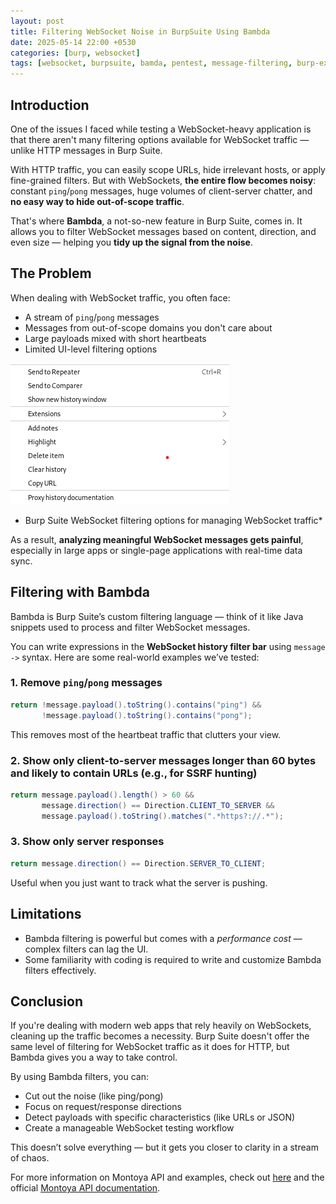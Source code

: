 ```yaml
---
layout: post
title: Filtering WebSocket Noise in BurpSuite Using Bambda
date: 2025-05-14 22:00 +0530
categories: [burp, websocket]
tags: [websocket, burpsuite, bamda, pentest, message-filtering, burp-extensions, montoya, bugbounty]
---
```



## Introduction

One of the issues I faced while testing a WebSocket-heavy application is that there aren't many filtering options available for WebSocket traffic — unlike HTTP messages in Burp Suite. 

With HTTP traffic, you can easily scope URLs, hide irrelevant hosts, or apply fine-grained filters. But with WebSockets, **the entire flow becomes noisy**: constant `ping`/`pong` messages, huge volumes of client-server chatter, and **no easy way to hide out-of-scope traffic**.

That's where **Bambda**, a not-so-new feature in Burp Suite, comes in. It allows you to filter WebSocket messages based on content, direction, and even size — helping you **tidy up the signal from the noise**.

## The Problem

When dealing with WebSocket traffic, you often face:

- A stream of `ping`/`pong` messages
- Messages from out-of-scope domains you don't care about
- Large payloads mixed with short heartbeats
- Limited UI-level filtering options

![Burp Suite WebSocket Filtering Options](https://github.com/Jineeshak/jineeshak.github.io/blob/main/assets/img/Burp_websocket.png?raw=true)
* Burp Suite WebSocket filtering options for managing WebSocket traffic*


As a result, **analyzing meaningful WebSocket messages gets painful**, especially in large apps or single-page applications with real-time data sync.

## Filtering with Bambda

Bambda is Burp Suite’s custom filtering language — think of it like Java snippets used to process and filter WebSocket messages.

You can write expressions in the **WebSocket history filter bar** using `message ->` syntax. Here are some real-world examples we’ve tested:

### 1. Remove `ping`/`pong` messages

```java
return !message.payload().toString().contains("ping") && 
       !message.payload().toString().contains("pong");
```
This removes most of the heartbeat traffic that clutters your view.

### 2. Show only client-to-server messages longer than 60 bytes and likely to contain URLs (e.g., for SSRF hunting)

```java
return message.payload().length() > 60 &&
       message.direction() == Direction.CLIENT_TO_SERVER &&
       message.payload().toString().matches(".*https?://.*");
```

### 3. Show only server responses

```java
return message.direction() == Direction.SERVER_TO_CLIENT;
```

Useful when you just want to track what the server is pushing.

## Limitations
- Bambda filtering is powerful but comes with a *performance cost* — complex filters can lag the UI.
- Some familiarity with coding is required to write and customize Bambda filters effectively.

## Conclusion
If you're dealing with modern web apps that rely heavily on WebSockets, cleaning up the traffic becomes a necessity. Burp Suite doesn't offer the same level of filtering for WebSocket traffic as it does for HTTP, but Bambda gives you a way to take control.

By using Bambda filters, you can:

- Cut out the noise (like ping/pong)
- Focus on request/response directions
- Detect payloads with specific characteristics (like URLs or JSON)
- Create a manageable WebSocket testing workflow

This doesn’t solve everything — but it gets you closer to clarity in a stream of chaos.

For more information on Montoya API and examples, check out [here](https://github.com/PortSwigger/burp-extensions-montoya-api-examples) and the official [Montoya API documentation](https://portswigger.github.io/burp-extensions-montoya-api/javadoc/burp/api/montoya/MontoyaApi.html).
